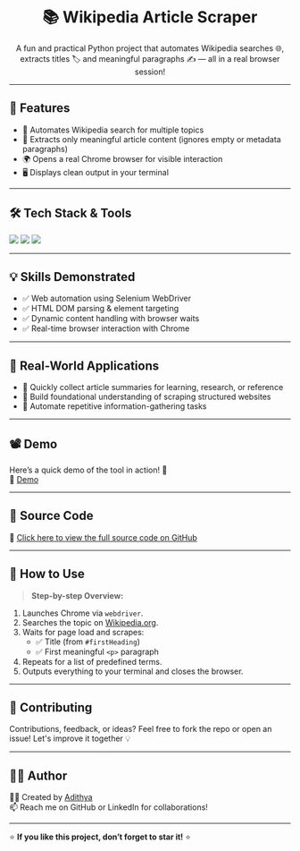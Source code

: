 <h1 align="center">📚 Wikipedia Article Scraper</h1>

<p align="center">
  A fun and practical Python project that automates Wikipedia searches 🌐,
  extracts titles 🏷️ and meaningful paragraphs ✍️ — all in a real browser session!
</p>

---

## 🚀 Features

- 🔎 Automates Wikipedia search for multiple topics
- 🧠 Extracts only meaningful article content (ignores empty or metadata paragraphs)
- 🌍 Opens a real Chrome browser for visible interaction
- 🖥️ Displays clean output in your terminal

---

## 🛠️ Tech Stack & Tools

<p align="left">
  <img src="https://img.shields.io/badge/Python-3776AB?style=for-the-badge&logo=python&logoColor=white"/>
  <img src="https://img.shields.io/badge/Selenium-43B02A?style=for-the-badge&logo=selenium&logoColor=white"/>
  <img src="https://img.shields.io/badge/ChromeDriver-4285F4?style=for-the-badge&logo=google-chrome&logoColor=white"/>
</p>

---

## 💡 Skills Demonstrated

- ✅ Web automation using Selenium WebDriver
- ✅ HTML DOM parsing & element targeting
- ✅ Dynamic content handling with browser waits
- ✅ Real-time browser interaction with Chrome

---

## 🎯 Real-World Applications

- 📄 Quickly collect article summaries for learning, research, or reference
- 🧪 Build foundational understanding of scraping structured websites
- 🔁 Automate repetitive information-gathering tasks

---

## 📽️ Demo

Here’s a quick demo of the tool in action! 🎥  
📎 [Demo](https://github.com/AdithyaSalian23/wikipedia-article-scraper/blob/main/screen-capture%20(2).gif)

---

## 📂 Source Code

🔗 [Click here to view the full source code on GitHub](https://github.com/AdithyaSalian23/wikipedia-article-scraper/blob/main/main.py)

---

## 📌 How to Use

> **Step-by-step Overview:**

1. Launches Chrome via `webdriver`.
2. Searches the topic on [Wikipedia.org](https://www.wikipedia.org).
3. Waits for page load and scrapes:
   - ✅ Title (from `#firstHeading`)
   - ✅ First meaningful `<p>` paragraph
4. Repeats for a list of predefined terms.
5. Outputs everything to your terminal and closes the browser.

---

## 🤝 Contributing

Contributions, feedback, or ideas? Feel free to fork the repo or open an issue! Let's improve it together 💡

---

## 🙋‍♂️ Author

👨‍💻 Created by [Adithya](https://www.linkedin.com/in/adithyasalian/)  
📫 Reach me on GitHub or LinkedIn for collaborations!

---

⭐ **If you like this project, don’t forget to star it!** ⭐
